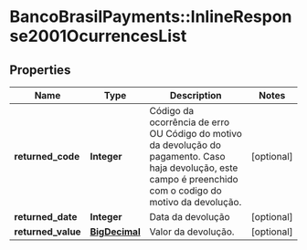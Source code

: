 # BancoBrasilPayments::InlineResponse2001OcurrencesList

## Properties
Name | Type | Description | Notes
------------ | ------------- | ------------- | -------------
**returned_code** | **Integer** | Código da ocorrência de erro OU Código do motivo da devolução do pagamento. Caso haja devolução, este campo é preenchido com o codigo do motivo da devolução. | [optional] 
**returned_date** | **Integer** | Data da devolução | [optional] 
**returned_value** | [**BigDecimal**](BigDecimal.md) | Valor da devolução. | [optional] 


